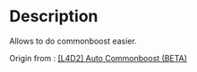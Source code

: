 # Description

Allows to do commonboost easier.

Origin from : [[L4D2] Auto Commonboost (BETA)](https://forums.alliedmods.net/showthread.php?t=302498)
